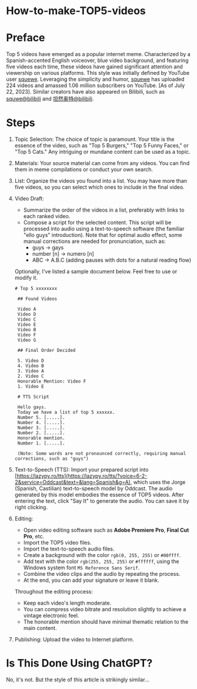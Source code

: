 # How-to-make-TOP5-videos

# Preface

Top 5 videos have emerged as a popular internet meme. Characterized by a Spanish-accented English voiceover, blue video background, and featuring five videos each time, these videos have gained significant attention and viewership on various platforms. This style was initially defined by YouTube user [squewe](https://www.youtube.com/@squewe). Leveraging the simplicity and humor, [squewe](https://www.youtube.com/@squewe) has uploaded 224 videos and amassed 1.06 million subscribers on YouTube. [As of July 22, 2023]. Similar creators have also appeared on Bilibili, such as [squwe@bilibili](https://space.bilibili.com/1211770205) and [坦然奥特@bilibili](https://space.bilibili.com/2014827662).

# Steps

1. Topic Selection: The choice of topic is paramount. Your title is the essence of the video, such as "Top 5 Burgers," "Top 5 Funny Faces," or "Top 5 Cats." Any intriguing or mundane content can be used as a topic.

2. Materials: Your source material can come from any videos. You can find them in meme compilations or conduct your own search.

3. List: Organize the videos you found into a list. You may have more than five videos, so you can select which ones to include in the final video.

4. Video Draft:
   - Summarize the order of the videos in a list, preferably with links to each ranked video.
   - Compose a script for the selected content. This script will be processed into audio using a text-to-speech software (the familiar "ello guys" introduction). Note that for optimal audio effect, some manual corrections are needed for pronunciation, such as:
      - guys -> gays
      - number [n] -> numero [n]
      - ABC -> A.B.C (adding pauses with dots for a natural reading flow)

   Optionally, I've listed a sample document below. Feel free to use or modify it.
   ```
   # Top 5 xxxxxxxx

    ## Found Videos

    Video A
    Video D
    Video C
    Video E
    Video B
    Video F
    Video G

    ## Final Order Decided

    5. Video D
    4. Video B
    3. Video A
    2. Video C
    Honorable Mention: Video F
    1. Video E

    # TTS Script

    Hello gays.
    Today we have a list of top 5 xxxxxx.
    Number 5. [.....]. 
    Number 4. [.....].
    Number 3. [.....].
    Number 2. [.....].
    Honorable mention.
    Number 1. [.....].

    (Note: Some words are not pronounced correctly, requiring manual corrections, such as "guys")
   ```

5. Text-to-Speech (TTS): Import your prepared script into [https://lazypy.ro/tts](https://lazypy.ro/tts/?voice=6-2-2&service=Oddcast&text=&lang=Spanish&g=A), which uses the Jorge (Spanish, Castilian) text-to-speech model by Oddcast. The audio generated by this model embodies the essence of TOP5 videos. After entering the text, click "Say It" to generate the audio. You can save it by right clicking.

6. Editing:
   - Open video editing software such as **Adobe Premiere Pro**, **Final Cut Pro**, etc.
   - Import the TOP5 video files.
   - Import the text-to-speech audio files.
   - Create a background with the color `rgb(0, 255, 255)` or `#00ffff`.
   - Add text with the color `rgb(255, 255, 255)` or `#ffffff`, using the Windows system font `MS Reference Sans Serif`.
   - Combine the video clips and the audio by repeating the process.
   - At the end, you can add your signature or leave it blank.

   Throughout the editing process:
   - Keep each video's length moderate.
   - You can compress video bitrate and resolution slightly to achieve a vintage electronic feel.
   - The honorable mention should have minimal thematic relation to the main content.

7. Publishing: Upload the video to Internet platform.

# Is This Done Using ChatGPT?

No, it's not. But the style of this article is strikingly similar...
